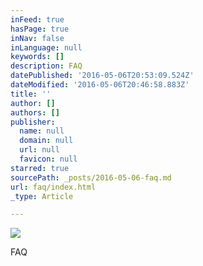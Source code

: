 ```yaml
---
inFeed: true
hasPage: true
inNav: false
inLanguage: null
keywords: []
description: FAQ
datePublished: '2016-05-06T20:53:09.524Z'
dateModified: '2016-05-06T20:46:58.883Z'
title: ''
author: []
authors: []
publisher:
  name: null
  domain: null
  url: null
  favicon: null
starred: true
sourcePath: _posts/2016-05-06-faq.md
url: faq/index.html
_type: Article

---
```

![](https://the-grid-user-content.s3-us-west-2.amazonaws.com/e31bb688-3700-47e7-ba81-3191102358e2.jpg)

FAQ